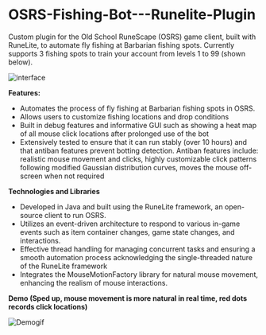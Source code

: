 # OSRS-Fishing-Bot---Runelite-Plugin
 Custom plugin for the Old School RuneScape (OSRS) game client, built with RuneLite, to automate fly fishing at Barbarian fishing spots. Currently supports 3 fishing spots to train your account from levels 1 to 99 (shown below).
 
![interface](https://github.com/Tong1233/OSRS-Fishing-Automation-Plugin-for-Runelite---Undetectable-and-Efficient/assets/74699244/f7603b2e-d4b1-4ddb-84f8-b9f0c79c82b5)

**Features:**
+ Automates the process of fly fishing at Barbarian fishing spots in OSRS.
+ Allows users to customize fishing locations and drop conditions
+ Built in debug features and informative GUI such as showing a heat map of all mouse click locations after prolonged use of the bot
+ Extensively tested to ensure that it can run stably (over 10 hours) and that antiban features prevent botting detection. Antiban features include:
realistic mouse movement and clicks, highly customizable click patterns following modified Gaussian distribution curves, moves the mouse off-screen when not required

**Technologies and Libraries**
+ Developed in Java and built using the RuneLite framework, an open-source client to run OSRS.
+ Utilizes an event-driven architecture to respond to various in-game events such as item container changes, game state changes, and interactions.
+ Effective thread handling for managing concurrent tasks and ensuring a smooth automation process acknowledging the single-threaded nature of the RuneLite framework
+ Integrates the MouseMotionFactory library for natural mouse movement, enhancing the realism of mouse interactions.

**Demo (Sped up, mouse movement is more natural in real time, red dots records click locations)**

![Demogif](https://github.com/Tong1233/OSRS-Fishing-Automation-Plugin-for-Runelite---Undetectable-and-Efficient/assets/74699244/7f58812e-73b7-4351-90bb-b56c32d5b4f5)

